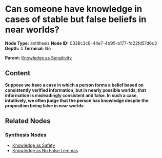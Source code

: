 # Can someone have knowledge in cases of stable but false beliefs in near worlds?

**Node Type:** antithesis
**Node ID:** 0328c3c8-44e7-4b95-b177-fd22fd57d6c3
**Depth:** 4
**Terminal:** No

**Parent:** [Knowledge as Sensitivity](knowledge-as-sensitivity-synthesis-8137b3ae-12a3-4180-b386-022b04bc2988.md)

## Content

**Suppose we have a case in which a person forms a belief based on consistently verified information, but in nearly possible worlds, that information is misleadingly consistent and false. In such a case, intuitively, we often judge that the person has knowledge despite the proposition being false in near worlds.**

## Related Nodes

### Synthesis Nodes

- [Knowledge as Safety](knowledge-as-safety-synthesis-64748de8-5caa-432e-89e7-2f2b8fcddc11.md)
- [Knowledge as No False Lemmas](knowledge-as-no-false-lemmas-synthesis-d77e83e8-df5a-4a52-b74e-1a5b566daddc.md)
